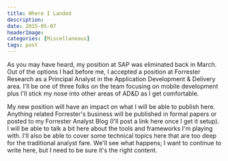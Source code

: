 ```yaml
---
title: Where I Landed
description: 
date: 2015-05-07
headerImage: 
categories: [Miscellaneous]
tags: post
---
```


As you may have heard, my position at SAP was eliminated back in March. Out of the options I had before me, I accepted a position at Forrester Research as a Principal Analyst in the Application Development & Delivery area. I'll be one of three folks on the team focusing on mobile development plus I'll stick my nose into other areas of AD&D as I get comfortable.

My new position will have an impact on what I will be able to publish here. Anything related Forrester's business will be published in formal papers or posted to my Forrester Analyst Blog (I'll post a link here once I get it setup). I will be able to talk a bit here about the tools and frameworks I'm playing with. I'll also be able to cover some technical topics here that are too deep for the traditional analyst fare. We'll see what happens; I want to continue to write here, but I need to be sure it's the right content.